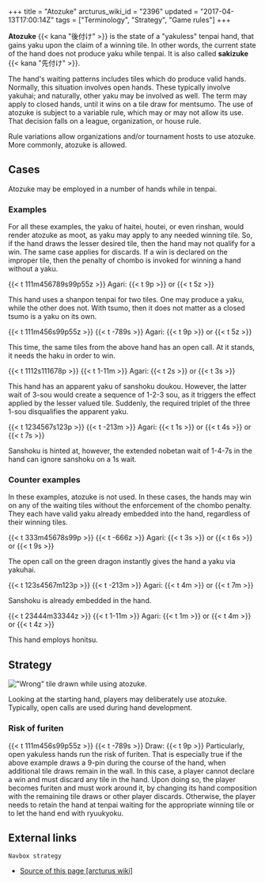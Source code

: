 +++
title = "Atozuke"
arcturus_wiki_id = "2396"
updated = "2017-04-13T17:00:14Z"
tags = ["Terminology", "Strategy", "Game rules"]
+++

**Atozuke** {{< kana "後付け" >}} is the state of a "yakuless" tenpai hand, that gains yaku upon the
claim of a winning tile. In other words, the current state of the hand does not produce yaku while
tenpai. It is also called **sakizuke** {{< kana "先付け" >}}.

The hand's waiting patterns includes tiles which do produce valid hands. Normally, this situation
involves open hands. These typically involve yakuhai; and naturally, other yaku may be involved as
well. The term may apply to closed hands, until it wins on a tile draw for mentsumo. The use of
atozuke is subject to a variable rule, which may or may not allow its use. That decision falls on a
league, organization, or house rule.

Rule variations allow organizations and/or tournament hosts to use atozuke. More commonly, atozuke
is allowed.

## Cases

Atozuke may be employed in a number of hands while in tenpai.

### Examples

For all these examples, the yaku of haitei, houtei, or even rinshan, would render atozuke as moot,
as yaku may apply to any needed winning tile. So, if the hand draws the lesser desired tile, then
the hand may not qualify for a win. The same case applies for discards. If a win is declared on the
improper tile, then the penalty of chombo is invoked for winning a hand without a yaku.

{{< t 111m456789s99p55z >}} Agari: {{< t 9p >}} or {{< t 5z >}}

This hand uses a shanpon tenpai for two tiles. One may produce a yaku, while the other does not.
With tsumo, then it does not matter as a closed tsumo is a yaku on its own.

{{< t 111m456s99p55z >}} {{< t -789s >}} Agari: {{< t 9p >}} or {{< t 5z >}}

This time, the same tiles from the above hand has an open call. At it stands, it needs the haku in
order to win.

{{< t 1112s111678p >}} {{< t 1-11m >}} Agari: {{< t 2s >}} or {{< t 3s >}}

This hand has an apparent yaku of sanshoku doukou. However, the latter wait of 3-sou would create a
sequence of 1-2-3 sou, as it triggers the effect applied by the lesser valued tile. Suddenly, the
required triplet of the three 1-sou disqualifies the apparent yaku.

{{< t 1234567s123p >}} {{< t -213m >}} Agari: {{< t 1s >}} or {{< t 4s >}} or {{< t 7s >}}

Sanshoku is hinted at, however, the extended nobetan wait of 1-4-7s in the hand can ignore sanshoku
on a 1s wait.

### Counter examples

In these examples, atozuke is not used. In these cases, the hands may win on any of the waiting
tiles without the enforcement of the chombo penalty. They each have valid yaku already embedded into
the hand, regardless of their winning tiles.

{{< t 333m45678s99p >}} {{< t -666z >}} Agari: {{< t 3s >}} or {{< t 6s >}} or {{< t 9s >}}

The open call on the green dragon instantly gives the hand a yaku via yakuhai.

{{< t 123s4567m123p >}} {{< t -213m >}} Agari: {{< t 4m >}} or {{< t 7m >}}

Sanshoku is already embedded in the hand.

{{< t 23444m33344z >}} {{< t 1-11m >}} Agari: {{< t 1m >}} or {{< t 4m >}} or {{< t 4z >}}

This hand employs honitsu.

## Strategy

!["Wrong" tile drawn while using [atozuke](http://tenhou.net/0/?log=2014081312gm-0089-0000-f23fb075&tw=2&ts=7).](Atozuke_risk.png '"Wrong" tile drawn while using atozuke.')

Looking at the starting hand, players may deliberately use atozuke. Typically, open calls are used
during hand development.

### Risk of furiten

{{< t 111m456s99p55z >}} {{< t -789s >}} Draw: {{< t 9p >}} Particularly, open yakuless hands run
the risk of furiten. That is especially true if the above example draws a 9-pin during the course of
the hand, when additional tile draws remain in the wall. In this case, a player cannot declare a win
and must discard any tile in the hand. Upon doing so, the player becomes furiten and must work
around it, by changing its hand composition with the remaining tile draws or other player discards.
Otherwise, the player needs to retain the hand at tenpai waiting for the appropriate winning tile or
to let the hand end with ryuukyoku.

## External links

`Navbox strategy`

- [Source of this page [arcturus wiki]](http://arcturus.su/wiki/Atozuke)
